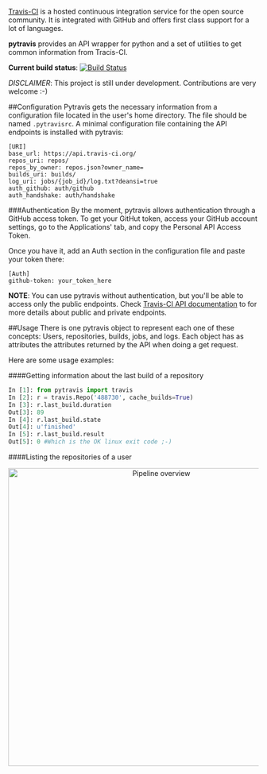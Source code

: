 [Travis-CI][o1] is a hosted continuous integration service for the open source community. It is integrated with GitHub and offers first class support 
for a lot of languages.

**pytravis** provides an API wrapper for python and a set of utilities to get common
information from Tracis-CI.

**Current build status**: [![Build Status](https://travis-ci.org/guillermo-carrasco/pytravis.png?branch=master)](https://travis-ci.org/guillermo-carrasco/pytravis)

_DISCLAIMER_: This project is still under development. Contributions are
very welcome :-)

##Configuration
Pytravis gets the necessary information from a configuration file located in the
user's home directory. The file should be named ```.pytravisrc```. A minimal configuration
file containing the API endpoints is installed with pytravis:

```
[URI]
base_url: https://api.travis-ci.org/
repos_uri: repos/
repos_by_owner: repos.json?owner_name=
builds_uri: builds/
log_uri: jobs/{job_id}/log.txt?deansi=true
auth_github: auth/github
auth_handshake: auth/handshake
```

###Authentication
By the moment, pytravis allows authentication through a GitHub access token. To get
your GitHut token, access your GitHub account settings, go to the Applications' tab,
and copy the Personal API Access Token.

Once you have it, add an Auth section in the configuration file and paste your token
there:

```
[Auth]
github-token: your_token_here
```

**NOTE**: You can use pytravis without authentication, but you'll be able to access
only the public endpoints. Check [Travis-CI API documentation][o2] to for more details
about public and private endpoints.

##Usage
There is one pytravis object to represent each one of these concepts: Users, repositories,
builds, jobs, and logs. Each object has as attributes the attributes returned by the
API when doing a get request. 

Here are some usage examples:

####Getting information about the last build of a repository

```python
In [1]: from pytravis import travis
In [2]: r = travis.Repo('488730', cache_builds=True)
In [3]: r.last_build.duration
Out[3]: 89
In [4]: r.last_build.state
Out[4]: u'finished'
In [5]: r.last_build.result
Out[5]: 0 #Which is the OK linux exit code ;-)
```

####Listing the repositories of a user
<p align="center">
  <img src="https://raw.github.com/guillermo-carrasco/pytravis/master/config/repos_info.png" height="600" width="600" alt="Pipeline overview"/>
</p>

[o1]: https://travis-ci.org
[o2]: https://api.travis-ci.org/docs

